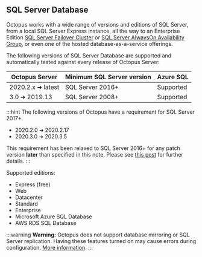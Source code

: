 ## SQL Server Database

Octopus works with a wide range of versions and editions of SQL Server, from a local SQL Server Express instance, all the way to an Enterprise Edition [SQL Server Failover Cluster](https://docs.microsoft.com/en-us/sql/sql-server/failover-clusters/high-availability-solutions-sql-server) or [SQL Server AlwaysOn Availability Group](https://docs.microsoft.com/en-us/sql/database-engine/availability-groups/windows/overview-of-always-on-availability-groups-sql-server), or even one of the hosted database-as-a-service offerings.

The following versions of SQL Server Database are supported and automatically tested against every release of Octopus Server:

| Octopus Server    | Minimum SQL Server version          | Azure SQL
| --------------    | ----------------------------------- |----------   |
| 2020.2.x  ➜ latest  | SQL Server 2016+                    | Supported   |
| 3.0  ➜ 2019.13    | SQL Server 2008+                    | Supported   |

:::hint
The following versions of Octopus have a requirement for SQL Server 2017+.
- 2020.2.0 ➜ 2020.2.17
- 2020.3.0 ➜ 2020.3.5

This requirement has been relaxed to SQL Server 2016+ for any patch version **later** than specified in this note. Please see [this post](https://octopus.com/blog/raising-minimum-requirements-for-octopus-server) for further details.
:::

Supported editions:

- Express (free)
- Web
- Datacenter
- Standard
- Enterprise
- Microsoft Azure SQL Database
- AWS RDS SQL Database

:::warning
**Warning:** Octopus does not support database mirroring or SQL Server replication. Having these features turned on may cause errors during configuration. [More information](/docs/administration/data/octopus-database/index.md#Octopusdatabase-highavailability).
:::
